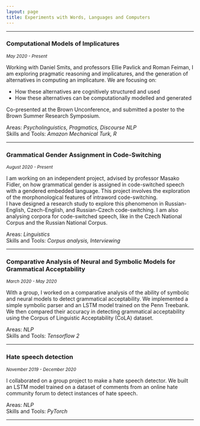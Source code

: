 ```yaml
---
layout: page
title: Experiments with Words, Languages and Computers
---
```

<hr />

### Computational Models of Implicatures 
<sub>*May 2020 - Present* <sub /> 
  
Working with Daniel Smits, and professors Ellie Pavlick and Roman Feiman, I am exploring pragmatic reasoning and implicatures, and the generation of alternatives in computing an implicature. We are focusing on: 
- How these alternatives are cognitively structured and used
- How these alternatives can be computationally modelled and generated 

Co-presented at the Brown Unconference, and submitted a poster to the Brown Summer Research Symposium.

Areas: *Psycholinguistics, Pragmatics, Discourse NLP* <br/>
Skills and Tools: *Amazon Mechanical Turk, R*

<hr />

### Grammatical Gender Assignment in Code-Switching 
<sub>*August 2020 - Present*<sub/> 
  
I am working on an independent project, advised by professor Masako Fidler, on how grammatical gender is assigned in code-switched speech with a gendered embedded language. This project involves the exploration of the morphonological features of intraword code-switching. <br/>
I have designed a research study to explore this phenomenon in Russian-English, Czech-English, and Russian-Czech code-switching.
I am also analysing corpora for code-switched speech, like in the Czech National Corpus and the Russian National Corpus. 

Areas: *Linguistics* <br/>
Skills and Tools: *Corpus analysis, Interviewing*

<hr />

### Comparative Analysis of Neural and Symbolic Models for Grammatical Acceptability 
<sub>*March 2020 - May 2020* <sub/> 
  
With a group, I worked on a comparative analysis of the ability of symbolic and neural models to detect grammatical acceptability. We implemented a simple symbolic parser and an LSTM model trained on the Penn Treebank. We then compared their accuracy in detecting grammatical acceptability using the Corpus of Linguistic Acceptability (CoLA) dataset.

Areas: *NLP* <br/>
Skills and Tools: *Tensorflow 2*

<hr />

### Hate speech detection 
<sub>*November 2019 - December 2020*<sub/> 
  
I collaborated on a group project to make a hate speech detector. We built an LSTM model trained on a dataset of comments from an online hate community forum to detect instances of hate speech. 

Areas: *NLP* <br/>
Skills and Tools: *PyTorch*

<hr />
